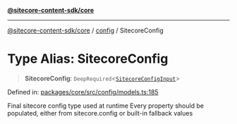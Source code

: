 [**@sitecore-content-sdk/core**](../../README.md)

***

[@sitecore-content-sdk/core](../../README.md) / [config](../README.md) / SitecoreConfig

# Type Alias: SitecoreConfig

> **SitecoreConfig**: `DeepRequired`\<[`SitecoreConfigInput`](SitecoreConfigInput.md)\>

Defined in: [packages/core/src/config/models.ts:185](https://github.com/Sitecore/xmc-jss-dev/blob/38628169543edbbaa7aaf11b37732422ca68db02/packages/core/src/config/models.ts#L185)

Final sitecore config type used at runtime
Every property should be populated, either from sitecore.config or built-in fallback values
